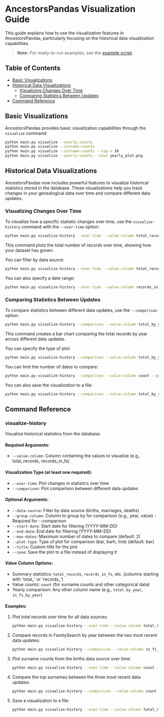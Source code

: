 # AncestorsPandas Visualization Guide

This guide explains how to use the visualization features in AncestorsPandas, particularly focusing on the historical data visualization capabilities.

> **Note:** For ready-to-run examples, see the [example script](../examples/visualize_history_example.py).

## Table of Contents
- [Basic Visualizations](#basic-visualizations)
- [Historical Data Visualizations](#historical-data-visualizations)
  - [Visualizing Changes Over Time](#visualizing-changes-over-time)
  - [Comparing Statistics Between Updates](#comparing-statistics-between-updates)
- [Command Reference](#command-reference)

## Basic Visualizations

AncestorsPandas provides basic visualization capabilities through the `visualize` command:

```bash
python main.py visualize --yearly-counts
python main.py visualize --surname-counts
python main.py visualize --surname-counts --top-n 10
python main.py visualize --yearly-counts --save yearly_plot.png
```

## Historical Data Visualizations

AncestorsPandas now includes powerful features to visualize historical statistics stored in the database. These visualizations help you track changes in your genealogical data over time and compare different data updates.

### Visualizing Changes Over Time

To visualize how a specific statistic changes over time, use the `visualize-history` command with the `--over-time` option:

```bash
python main.py visualize-history --over-time --value-column total_records
```

This command plots the total number of records over time, showing how your dataset has grown.

You can filter by data source:

```bash
python main.py visualize-history --over-time --value-column total_records --data-source births
```

You can also specify a date range:

```bash
python main.py visualize-history --over-time --value-column records_in_fs --start-date 2023-01-01 --end-date 2023-12-31
```

### Comparing Statistics Between Updates

To compare statistics between different data updates, use the `--comparison` option:

```bash
python main.py visualize-history --comparison --value-column total_by_year --group-column year
```

This command creates a bar chart comparing the total records by year across different data updates.

You can specify the type of plot:

```bash
python main.py visualize-history --comparison --value-column total_by_year --group-column year --plot-type line
```

You can limit the number of dates to compare:

```bash
python main.py visualize-history --comparison --value-column count --group-column value --max-dates 3
```

You can also save the visualization to a file:

```bash
python main.py visualize-history --comparison --value-column total_by_year --group-column year --save comparison.png
```

## Command Reference

### visualize-history

Visualize historical statistics from the database.

#### Required Arguments:
- `--value-column`: Column containing the values to visualize (e.g., total_records, records_in_fs)

#### Visualization Type (at least one required):
- `--over-time`: Plot changes in statistics over time
- `--comparison`: Plot comparison between different data updates

#### Optional Arguments:
- `--data-source`: Filter by data source (births, marriages, deaths)
- `--group-column`: Column to group by for comparison (e.g., year, value) - Required for --comparison
- `--start-date`: Start date for filtering (YYYY-MM-DD)
- `--end-date`: End date for filtering (YYYY-MM-DD)
- `--max-dates`: Maximum number of dates to compare (default: 2)
- `--plot-type`: Type of plot for comparison (bar, barh, line) (default: bar)
- `--title`: Custom title for the plot
- `--save`: Save the plot to a file instead of displaying it

#### Value Column Options:
- Summary statistics: `total_records`, `records_in_fs`, etc. (columns starting with 'total_' or 'records_')
- Value counts: `count` (for surname counts and other categorical data)
- Yearly comparison: Any other column name (e.g., `total_by_year`, `in_fs_by_year`)

#### Examples:

1. Plot total records over time for all data sources:
   ```bash
   python main.py visualize-history --over-time --value-column total_records
   ```

2. Compare records in FamilySearch by year between the two most recent data updates:
   ```bash
   python main.py visualize-history --comparison --value-column in_fs_by_year --group-column year
   ```

3. Plot surname counts from the births data source over time:
   ```bash
   python main.py visualize-history --over-time --value-column count --data-source births
   ```

4. Compare the top surnames between the three most recent data updates:
   ```bash
   python main.py visualize-history --comparison --value-column count --group-column value --max-dates 3
   ```

5. Save a visualization to a file:
   ```bash
   python main.py visualize-history --over-time --value-column total_records --save stats_over_time.png
   ```
